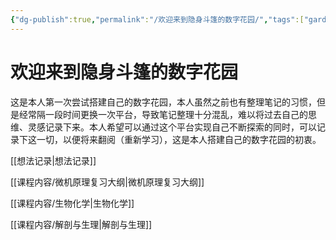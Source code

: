 ```yaml
---
{"dg-publish":true,"permalink":"/欢迎来到隐身斗篷的数字花园/","tags":["gardenEntry"],"noteIcon":"","created":"2023-12-21T23:23:19.552+08:00","updated":"2023-12-22T09:19:52.803+08:00"}
---
```


# 欢迎来到隐身斗篷的数字花园

这是本人第一次尝试搭建自己的数字花园，本人虽然之前也有整理笔记的习惯，但是经常隔一段时间更换一次平台，导致笔记整理十分混乱，难以将过去自己的思维、灵感记录下来。本人希望可以通过这个平台实现自己不断探索的同时，可以记录下这一切，以便将来翻阅（重新学习），这是本人搭建自己的数字花园的初衷。

[[想法记录\|想法记录]]

[[课程内容/微机原理复习大纲\|微机原理复习大纲]]

[[课程内容/生物化学\|生物化学]]

[[课程内容/解剖与生理\|解剖与生理]]